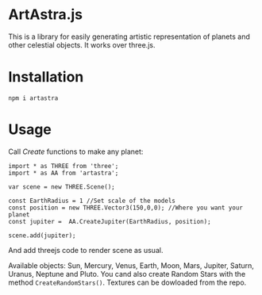 # ArtAstra.js

This is a library for easily generating artistic representation of planets and other celestial objects. It works over three.js.

# Installation
`npm i artastra`

# Usage

Call _Create_ functions to make any planet:

```
import * as THREE from 'three';
import * as AA from 'artastra';

var scene = new THREE.Scene();

const EarthRadius = 1 //Set scale of the models
const position = new THREE.Vector3(150,0,0); //Where you want your planet
const jupiter =  AA.CreateJupiter(EarthRadius, position);

scene.add(jupiter);

```

And add threejs code to render scene as usual.

Available objects: Sun, Mercury, Venus, Earth, Moon, Mars, Jupiter, Saturn, Uranus, Neptune and Pluto.
You cand also create Random Stars with the method `CreateRandomStars()`. Textures can be dowloaded from the repo.
